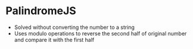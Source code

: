 # PalindromeJS

- Solved without converting the number to a string
- Uses modulo operations to reverse the second half of original number and compare it with the first half 
